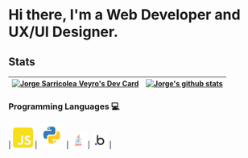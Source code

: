 # Hi there, I'm a Web Developer and UX/UI Designer.

## Stats

|<a href="https://app.daily.dev/JorgeSarricolea"><img src="https://api.daily.dev/devcards/69d7ee7a06a2499fb3da34a94117f982.png?r=b4n" width="400" alt="Jorge Sarricolea Veyro's Dev Card"/></a>| [![Jorge's github stats](https://github-readme-stats.vercel.app/api?username=Coque-18SV&show_icons=true&theme=tokyonight&?count_private=true&hide=[%22issues%22])](https://github.com/Coque-18SV) | 
| -------------------------------------------------------------------------- | ---------------------------------------------------------------------------- |
</nobr>

### Programming Languages :computer:

| [<img src="assets/javascript.png" alt="js logo" width="40">](https://developer.mozilla.org/en-US/docs/Web/JavaScript) | [<img src="assets/python.png" alt="python logo" width="50">](https://www.python.org/) | [<img src="assets/java.png" alt="ts logo" width="30">](https://www.java.com/es/) | [<img src="assets/bubbleio.png" alt="bl logo" width="30">](https://manual.bubble.io) |
